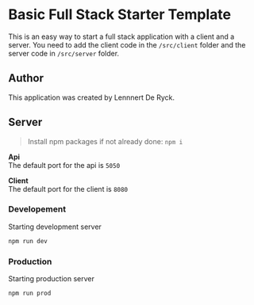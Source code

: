 # Basic Full Stack Starter Template

This is an easy way to start a full stack application with a client and a server. You need to add the client code in the `/src/client` folder and the server code in `/src/server` folder.

## Author

This application was created by Lennnert De Ryck.

## Server
> Install npm packages if not already done: ```npm i```

**Api**<br>
The default port for the api is `5050`

**Client**<br>
The default port for the client is `8080`

### Developement
Starting development server

```bash
npm run dev
```

### Production
Starting production server
```bash
npm run prod
```
